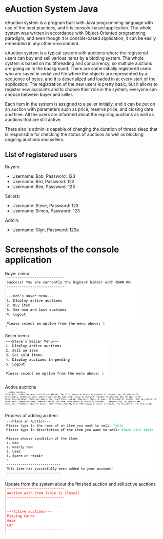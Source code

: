 # eAuction System Java

 eAuction system is a program built with Java programming language with use of the best practices, and it is console-based application. 
 The whole system was written in accordance with Object-Oriented programming paradigm, and even though it is console-based application, it can be easily embedded in any other environment.
 
 eAuction system is a typical system with auctions where the registered users can buy and sell various items by a bidding system.
 The whole system is based on multithreading and concurrency, so multiple auctions are going on in the background.
 There are some initially registered users who are saved in serialized file where the objects are represented by a sequence of bytes, and it is deserialized and loaded in at every start of the application.
 The registration of the new users is pretty basic, but it allows to register new accounts and to choose their role in the system; everyone can choose between buyer and seller.
 
 Each item in the system is assigned to a seller initially, and it can be put on an auction with parameters such as price, reserve price, and closing date and time.
 All the users are informed about the expiring auctions as well as auctions that are still active. 
 
 There also is admin is capable of changing the duration of thread sleep that is responsible for checking the status of auctions as well as blocking ongoing auctions and sellers. 
 
## List of registered users

Buyers:
- Username: Bob, Password: 123
- Username: Bikl, Password: 123
- Username: Ben, Password: 123

Sellers:
- Username: Steve, Password: 123
- Username: Simon, Password: 123

Admin:
- Username: Glyn, Password: 123a

# Screenshots of the console application
Buyer menu</br>
<img src="Screenshots/screenshot1.png"></img></br></br>
Seller menu</br>
<img src="Screenshots/screenshot2.png"></img></br></br>
Active auctions</br>
<img src="Screenshots/screenshot3.PNG"></img></br></br>
Process of adding an item</br>
<img src="Screenshots/screenshot4.PNG"></img></br></br>
Update from the system about the finished auction and still active auctions</br>
<img src="Screenshots/screenshot5.PNG"></img>
